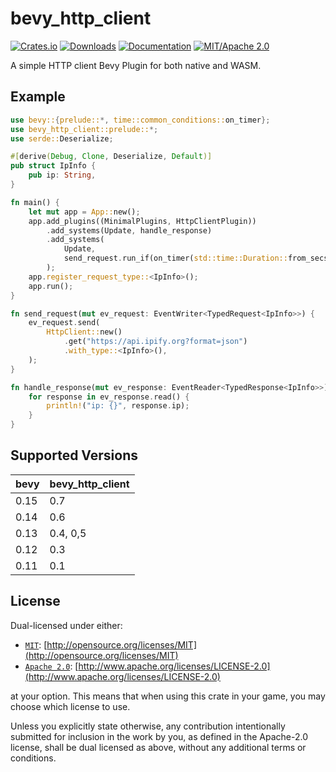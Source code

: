 # bevy_http_client

[![Crates.io](https://img.shields.io/crates/v/bevy_http_client)](https://crates.io/crates/bevy_http_client)
[![Downloads](https://img.shields.io/crates/d/bevy_http_client)](https://crates.io/crates/bevy_http_client)
[![Documentation](https://docs.rs/bevy_http_client/badge.svg)](https://docs.rs/bevy_http_client)
[![MIT/Apache 2.0](https://img.shields.io/badge/license-MIT%2FApache-blue.svg)](https://github.com/Seldom-SE/seldom_pixel#license)

A simple HTTP client Bevy Plugin for both native and WASM.

## Example

```rust
use bevy::{prelude::*, time::common_conditions::on_timer};
use bevy_http_client::prelude::*;
use serde::Deserialize;

#[derive(Debug, Clone, Deserialize, Default)]
pub struct IpInfo {
    pub ip: String,
}

fn main() {
    let mut app = App::new();
    app.add_plugins((MinimalPlugins, HttpClientPlugin))
        .add_systems(Update, handle_response)
        .add_systems(
            Update,
            send_request.run_if(on_timer(std::time::Duration::from_secs(1))),
        );
    app.register_request_type::<IpInfo>();
    app.run();
}

fn send_request(mut ev_request: EventWriter<TypedRequest<IpInfo>>) {
    ev_request.send(
        HttpClient::new()
            .get("https://api.ipify.org?format=json")
            .with_type::<IpInfo>(),
    );
}

fn handle_response(mut ev_response: EventReader<TypedResponse<IpInfo>>) {
    for response in ev_response.read() {
        println!("ip: {}", response.ip);
    }
}
```

## Supported Versions

| bevy | bevy_http_client |
|------|------------------|
| 0.15 | 0.7              |
| 0.14 | 0.6              |
| 0.13 | 0.4, 0,5         |
| 0.12 | 0.3              |
| 0.11 | 0.1              |

## License

Dual-licensed under either:

- [`MIT`](LICENSE-MIT): [http://opensource.org/licenses/MIT](http://opensource.org/licenses/MIT)
- [`Apache 2.0`](LICENSE-APACHE): [http://www.apache.org/licenses/LICENSE-2.0](http://www.apache.org/licenses/LICENSE-2.0)

at your option. This means that when using this crate in your game, you may choose which license to use.

Unless you explicitly state otherwise, any contribution intentionally submitted for inclusion in the work by you, as
defined in the Apache-2.0 license, shall be dual licensed as above, without any additional terms or conditions.
